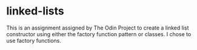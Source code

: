 # linked-lists
This is an assignment assigned by The Odin Project to create a linked list constructor using either the factory function pattern or classes. I chose to use factory functions.